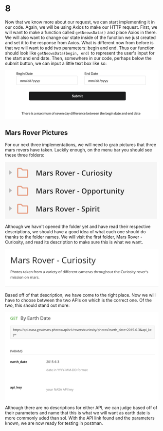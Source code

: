 # 8

Now that we know more about our request, we can start implementing it in our code. Again, we will be using Axios to make our HTTP request. First, we will want to make a function called `getNeowsData()` and place Axios in there. We will also want to change our state inside of the function we just created and set it to the response from Axios. What is different now from before is that we will want to add two parameters: begin and end. Thus our function should look like `getNeowsData(begin, end)` to represent the user's input for the start and end date. Then, somewhere in our code, perhaps below the submit button, we can input a little text box like so:

![](../../../.gitbook/assets/screen-shot-2020-01-08-at-10.52.12-pm.png)

## Mars Rover Pictures

For our next three implementations, we will need to grab pictures that three mars rovers have taken. Luckily enough, on the menu bar you should see these three folders:

![](../../../.gitbook/assets/screen-shot-2020-01-08-at-11.16.52-pm.png)

Although we havn't opened the folder yet and have read their respective descriptions, we should have a good idea of what each one should do thanks to the folder names. We will visit the first folder, Mars Rover - Curiosity, and read its description to make sure this is what we want.

![](../../../.gitbook/assets/screen-shot-2020-01-11-at-10.14.53-pm.png)

Based off of that description, we have come to the right place. Now we will have to choose between the two APIs on which is the correct one. Of the two, this should stand out more:

![](../../../.gitbook/assets/screen-shot-2020-01-11-at-10.17.18-pm.png)

Although there are no descriptions for either API, we can judge based off of their parameters and name that this is what we will want as earth date is more commonly uded than sol. With the API link found and the parameters known, we are now ready for testing in postman.


